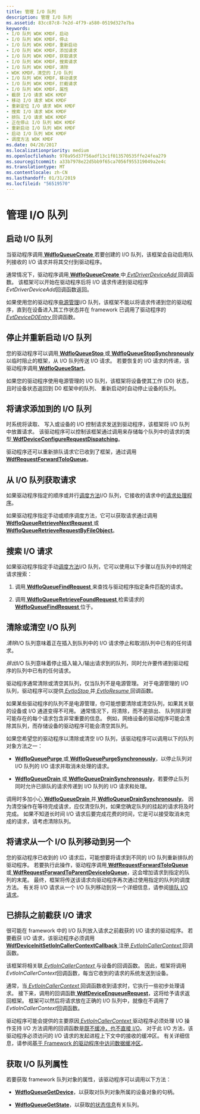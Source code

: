 ```yaml
---
title: 管理 I/O 队列
description: 管理 I/O 队列
ms.assetid: 83cc87c8-7e2d-4f79-a580-0519d327e7ba
keywords:
- I/O 队列 WDK KMDF，启动
- I/O 队列 WDK KMDF，停止
- I/O 队列 WDK KMDF，重新启动
- I/O 队列 WDK KMDF，添加请求
- I/O 队列 WDK KMDF，获取请求
- I/O 队列 WDK KMDF，搜索请求
- I/O 队列 WDK KMDF，清除
- WDK KMDF，清空的 I/O 队列
- I/O 队列 WDK KMDF，移动请求
- I/O 队列 WDK KMDF，拦截请求
- I/O 队列 WDK KMDF，属性
- 截获 I/O 请求 WDK KMDF
- 移动 I/O 请求 WDK KMDF
- 重新定位 I/O 请求 WDK KMDF
- 搜索 I/O 请求 WDK KMDF
- 排队 I/O 请求 WDK KMDF
- 正在停止 I/O 队列 WDK KMDF
- 重新启动 I/O 队列 WDK KMDF
- 启动 I/O 队列 WDK KMDF
- 调度方法 WDK KMDF
ms.date: 04/20/2017
ms.localizationpriority: medium
ms.openlocfilehash: 970a95d37f56adf13c1f013570535ffe24fea279
ms.sourcegitcommit: a33b7978e22d5bb9f65ca7056f955319049a2e4c
ms.translationtype: MT
ms.contentlocale: zh-CN
ms.lasthandoff: 01/31/2019
ms.locfileid: "56519570"
---
```

# <a name="managing-io-queues"></a>管理 I/O 队列


## <a href="" id="starting-an-i-o-queue"></a> 启动 I/O 队列


当驱动程序调用[ **WdfIoQueueCreate** ](https://msdn.microsoft.com/library/windows/hardware/ff547401)若要创建的 I/O 队列，该框架会自动启用队列接收的 I/O 请求并将其交付到驱动程序。

通常情况下，驱动程序调用[ **WdfIoQueueCreate** ](https://msdn.microsoft.com/library/windows/hardware/ff547401)中[ *EvtDriverDeviceAdd* ](https://msdn.microsoft.com/library/windows/hardware/ff541693)回调函数。 该框架可以开始在驱动程序后将 I/O 请求传递到驱动程序*EvtDriverDeviceAdd*回调函数返回。

如果使用您的驱动程序[电源管理](using-power-managed-i-o-queues.md)I/O 队列，该框架不能以将请求传递到您的驱动程序，直到在设备进入其工作状态并在 framework 已调用了驱动程序的[ *EvtDeviceD0Entry* ](https://msdn.microsoft.com/library/windows/hardware/ff540848)回调函数。

## <a href="" id="stopping-and-restarting-an-i-o-queue"></a> 停止并重新启动 I/O 队列


您的驱动程序可以调用[ **WdfIoQueueStop** ](https://msdn.microsoft.com/library/windows/hardware/ff548482)或[ **WdfIoQueueStopSynchronously** ](https://msdn.microsoft.com/library/windows/hardware/ff548489)以临时阻止的框架，从 I/O 队列传送 I/O 请求。 若要恢复的 I/O 请求的传递，该驱动程序调用[ **WdfIoQueueStart**](https://msdn.microsoft.com/library/windows/hardware/ff548478)。

如果您的驱动程序使用电源管理的 I/O 队列，该框架将设备使其工作 (D0) 状态，且时设备状态返回到 D0 框架中的队列、 重新启动时自动停止设备的队列。

## <a href="" id="adding-requests-to-an-i-o-queue"></a> 将请求添加到的 I/O 队列


时系统将读取、 写入或设备的 I/O 控制请求发送到驱动程序，该框架将 I/O 队列中放置请求。 该驱动程序可以控制该框架通过调用来存储每个队列中的请求的类型[ **WdfDeviceConfigureRequestDispatching**](https://msdn.microsoft.com/library/windows/hardware/ff545920)。

驱动程序还可以重新排队请求它已收到了框架，通过调用[ **WdfRequestForwardToIoQueue**](https://msdn.microsoft.com/library/windows/hardware/ff549958)。

## <a href="" id="obtaining-requests-from-an-i-o-queue"></a> 从 I/O 队列获取请求


如果驱动程序指定的顺序或并行[调度方法](dispatching-methods-for-i-o-requests.md)I/O 队列，它接收的请求中的[请求处理程序](request-handlers.md)。

如果驱动程序指定手动或顺序调度方法，它可以获取请求通过调用[ **WdfIoQueueRetrieveNextRequest** ](https://msdn.microsoft.com/library/windows/hardware/ff548462)或[ **WdfIoQueueRetrieveRequestByFileObject**](https://msdn.microsoft.com/library/windows/hardware/ff548470)。

## <a href="" id="searching-for-an-i-o-request"></a> 搜索 I/O 请求


如果驱动程序指定手动[调度方法](dispatching-methods-for-i-o-requests.md)I/O 队列，它可以使用以下步骤以在队列中的特定请求搜索：

1.  调用[ **WdfIoQueueFindRequest** ](https://msdn.microsoft.com/library/windows/hardware/ff547415)来查找与驱动程序指定条件匹配的请求。

2.  调用[ **WdfIoQueueRetrieveFoundRequest** ](https://msdn.microsoft.com/library/windows/hardware/ff548456)检索请求的[ **WdfIoQueueFindRequest** ](https://msdn.microsoft.com/library/windows/hardware/ff547415)位于。

## <a href="" id="purging-or-draining-an-i-o-queue"></a> 清除或清空 I/O 队列


*清除*I/O 队列意味着正在插入到队列中的 I/O 请求停止和取消队列中已有的任何请求。

*排出*I/O 队列意味着停止插入输入/输出请求到的队列，同时允许要传递到驱动程序的队列中已有的任何请求。

驱动程序通常清除或清空其队列，仅当队列不是电源管理。 对于电源管理的 I/O 队列，驱动程序可以提供[ *EvtIoStop* ](https://msdn.microsoft.com/library/windows/hardware/ff541788)并[ *EvtIoResume* ](https://msdn.microsoft.com/library/windows/hardware/ff541779)回调函数。

如果某些驱动程序的队列不是电源管理，你可能想要清除或清空队列，如果其关联的设备或 I/O 通道变得不可用。 通常情况下，将清除，而不是排出、 队列除非很可能存在的每个请求包含非常重要的信息。 例如，网络设备的驱动程序可能会清除其队列，而存储设备的驱动程序可能会清空其队列。

如果您希望您的驱动程序以清除或清空 I/O 队列，该驱动程序可以调用以下的队列对象方法之一：

-   [**WdfIoQueuePurge** ](https://msdn.microsoft.com/library/windows/hardware/ff548442)或[ **WdfIoQueuePurgeSynchronously**](https://msdn.microsoft.com/library/windows/hardware/ff548449)，以停止队列对 I/O 队列的 I/O 请求并取消未处理的请求。

-   [**WdfIoQueueDrain** ](https://msdn.microsoft.com/library/windows/hardware/ff547406)或[ **WdfIoQueueDrainSynchronously**](https://msdn.microsoft.com/library/windows/hardware/ff547412)，若要停止队列同时允许已排队的请求传递到 I/O 队列的 I/O 请求和处理。

调用时多加小心[ **WdfIoQueueDrain** ](https://msdn.microsoft.com/library/windows/hardware/ff547406)并[ **WdfIoQueueDrainSynchronously**](https://msdn.microsoft.com/library/windows/hardware/ff547412)。 因为清空操作在等待完成请求，应仅清空队列，如果您确定队列的挂起的请求将及时完成。 如果不知道长时间 I/O 请求后要完成花费的时间，它是可以接受取消未完成的请求，请考虑清除队列。

## <a href="" id="moving-requests-from-one-i-o-queue-to-another"></a> 将请求从一个 I/O 队列移动到另一个


您的驱动程序已收到的 I/O 请求后，可能想要将请求到不同的 I/O 队列重新排队的驱动程序。 若要执行此操作，驱动程序调用[ **WdfRequestForwardToIoQueue** ](https://msdn.microsoft.com/library/windows/hardware/ff549958)或[ **WdfRequestForwardToParentDeviceIoQueue**](https://msdn.microsoft.com/library/windows/hardware/ff549959)，这会增加请求到指定的队列的末尾。 最终，框架将传送该请求向驱动程序再次通过使用指定的队列的调度方法。 有关将 I/O 请求从一个 I/O 队列移动到另一个详细信息，请参阅[排队 I/O 请求](requeuing-i-o-requests.md)。

## <a href="" id="intercepting-an-i-o-request-before-it-is-queued"></a> 已排队之前截获 I/O 请求


很可能在 framework 中的 I/O 队列放入请求之前截获的 I/O 请求的驱动程序。 若要截获 I/O 请求，该驱动程序必须调用[ **WdfDeviceInitSetIoInCallerContextCallback** ](https://msdn.microsoft.com/library/windows/hardware/ff546119)注册[ *EvtIoInCallerContext* ](https://msdn.microsoft.com/library/windows/hardware/ff541764)回调函数。

该框架将相关联[ *EvtIoInCallerContext* ](https://msdn.microsoft.com/library/windows/hardware/ff541764)与设备的回调函数。 因此，框架将调用*EvtIoInCallerContext*回调函数，每当它收到的请求的系统发送到设备。

通常，当[ *EvtIoInCallerContext* ](https://msdn.microsoft.com/library/windows/hardware/ff541764)回调函数收到请求时，它执行一些初步处理请求。 接下来，调用的回调函数[ **WdfDeviceEnqueueRequest**](https://msdn.microsoft.com/library/windows/hardware/ff545945)，这将给予请求返回框架。 框架可以然后将请求放在正确的 I/O 队列中，就像在不调用了*EvtIoInCallerContext*回调函数。

驱动程序可能会提供的主要原因[ *EvtIoInCallerContext* ](https://msdn.microsoft.com/library/windows/hardware/ff541764)驱动程序必须处理 I/O 操作支持 I/O 方法调用的回调函数是[既不缓冲，也不直接 I/O](https://msdn.microsoft.com/library/windows/hardware/ff540701#neither)。 对于此 I/O 方法，该驱动程序必须访问的 I/O 请求的发起进程上下文中的接收的缓冲区。 有关详细信息，请参阅[基于 Framework 的驱动程序中访问数据缓冲区](https://msdn.microsoft.com/library/windows/hardware/ff540701)。

## <a href="" id="obtaining-i-o-queue-properties"></a> 获取 I/O 队列属性


若要获取 framework 队列对象的属性，该驱动程序可以调用以下方法：

-   [**WdfIoQueueGetDevice**](https://msdn.microsoft.com/library/windows/hardware/ff547421)，以获取对队列对象所属的设备对象的句柄。

-   [**WdfIoQueueGetState**](https://msdn.microsoft.com/library/windows/hardware/ff548437)，以获取[的状态信息](i-o-queue-states.md)有关队列。

 

 





